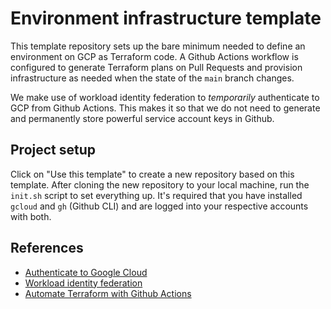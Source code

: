 # Environment infrastructure template

This template repository sets up the bare minimum needed to define an environment on GCP as Terraform code. A Github Actions workflow is configured to generate Terraform plans on Pull Requests and provision infrastructure as needed when the state of the `main` branch changes.

We make use of workload identity federation to _temporarily_ authenticate to GCP from Github Actions. This makes it so that we do not need to generate and permanently store powerful service account keys in Github.

## Project setup

Click on "Use this template" to create a new repository based on this template. After cloning the new repository to your local machine, run the `init.sh` script to set everything up. It's required that you have installed `gcloud` and `gh` (Github CLI) and are logged into your respective accounts with both.

## References

- [Authenticate to Google Cloud](https://github.com/marketplace/actions/authenticate-to-google-cloud)
- [Workload identity federation](https://cloud.google.com/iam/docs/workload-identity-federation)
- [Automate Terraform with Github Actions](https://learn.hashicorp.com/tutorials/terraform/github-actions)
